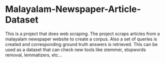 # Malayalam-Newspaper-Article-Dataset
This is a project that does web scraping. The project scraps articles from a malayalam newspaper website to create a corpus. Also a set of queries is created and corresponding ground truth answers is retrieved. This can be used as a dataset that can check new tools like stemmer, stopwords removal, lemmatizers, etc...
